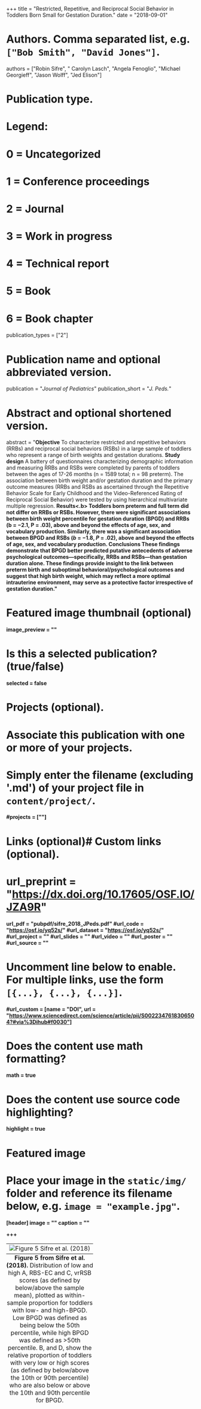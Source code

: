 +++
title = "Restricted, Repetitive, and Reciprocal Social Behavior in Toddlers Born Small for Gestation Duration."
date = "2018-09-01"

# Authors. Comma separated list, e.g. `["Bob Smith", "David Jones"]`.
authors = ["Robin Sifre", " Carolyn Lasch", "Angela Fenoglio", "Michael Georgieff", "Jason Wolff", "Jed Elison"]
# Publication type.
# Legend:
# 0 = Uncategorized
# 1 = Conference proceedings
# 2 = Journal
# 3 = Work in progress
# 4 = Technical report
# 5 = Book
# 6 = Book chapter
publication_types = ["2"]

# Publication name and optional abbreviated version.
publication = "*Journal of Pediatrics*"
publication_short = "*J. Peds.*"

# Abstract and optional shortened version.
abstract = "<b>Objective</b> To characterize restricted and repetitive behaviors (RRBs) and reciprocal social behaviors (RSBs) in a large sample of toddlers who represent a range of birth weights and gestation durations.
<b>Study design</b> A battery of questionnaires characterizing demographic information and measuring RRBs and RSBs were completed by parents of toddlers between the ages of 17-26 months (n = 1589 total; n = 98 preterm). The association between birth weight and/or gestation duration and the primary outcome measures (RRBs and RSBs as ascertained through the Repetitive Behavior Scale for Early Childhood and the Video-Referenced Rating of Reciprocal Social Behavior) were tested by using hierarchical multivariate multiple regression.
<b>Results<.b> Toddlers born preterm and full term did not differ on RRBs or RSBs. However, there were significant associations between birth weight percentile for gestation duration (BPGD) and RRBs (b = −2.1, P = .03), above and beyond the effects of age, sex, and vocabulary production. Similarly, there was a significant association between BPGD and RSBs (<i>b</i> = −1.8, <i>P</i> = .02), above and beyond the effects of age, sex, and vocabulary production. Conclusions These findings demonstrate that BPGD better predicted putative antecedents of adverse psychological outcomes—specifically, RRBs and RSBs—than gestation duration alone. These findings provide insight to the link between preterm birth and suboptimal behavioral/psychological outcomes and suggest that high birth weight, which may reflect a more optimal intrauterine environment, may serve as a protective factor irrespective of gestation duration."

# Featured image thumbnail (optional)
image_preview = ""

# Is this a selected publication? (true/false)
selected = false

# Projects (optional).
#   Associate this publication with one or more of your projects.
#   Simply enter the filename (excluding '.md') of your project file in `content/project/`.
#projects = [""]

# Links (optional)# Custom links (optional).
# url_preprint = "https://dx.doi.org/10.17605/OSF.IO/JZA9R"
url_pdf = "pubpdf/sifre_2018_JPeds.pdf"
#url_code = "https://osf.io/yq52s/"
#url_dataset = "https://osf.io/yq52s/"
#url_project = ""
#url_slides = ""
#url_video = ""
#url_poster = ""
#url_source = ""

#   Uncomment line below to enable. For multiple links, use the form `[{...}, {...}, {...}]`.
#url_custom = [name = "DOI", url = "https://www.sciencedirect.com/science/article/pii/S0022347618306504?#via%3Dihub#f0030"]


# Does the content use math formatting?
math = true

# Does the content use source code highlighting?
highlight = true

# Featured image
# Place your image in the `static/img/` folder and reference its filename below, e.g. `image = "example.jpg"`.
[header]
image = ""
caption = ""

+++

<table class="image">
<caption align="bottom"> <b>Figure 5 from Sifre et al. (2018).</b> Distribution of low and high A, RBS-EC and C, vrRSB scores (as defined by below/above the sample mean), plotted as within-sample proportion for toddlers with low- and high-BPGD. Low BPGD was defined as being below the 50th percentile, while high BPGD was defined as >50th percentile. B, and D, show the relative proportion of toddlers with very low or high scores (as defined by below/above the 10th or 90th percentile) who are also below or above the 10th and 90th percentile for BPGD. </caption>
<tr><td><img src="/img/repetitive-bx-fig.png" alt="Figure 5 Sifre et al. (2018)"/></td></tr>
</table>


